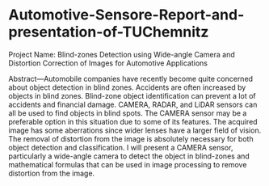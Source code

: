 # Automotive-Sensore-Report-and-presentation-of-TUChemnitz
Project Name: Blind-zones Detection using Wide-angle Camera and Distortion Correction of Images for Automotive Applications

Abstract—Automobile companies have recently become quite concerned about object detection in blind zones. Accidents are often increased by objects in blind zones. Blind-zone object identification can prevent a lot of accidents and financial damage. CAMERA, RADAR, and LiDAR sensors can all be used to find objects in blind spots. The CAMERA sensor may be a preferable option in this situation due to some of its features. The acquired image has some aberrations since wider lenses have a larger field of vision. The removal of distortion from the image is absolutely necessary for both object detection and classification. I will present a CAMERA sensor, particularly a wide-angle camera to detect the object in blind-zones and mathematical formulas that can be used in image processing to remove distortion from the image.
